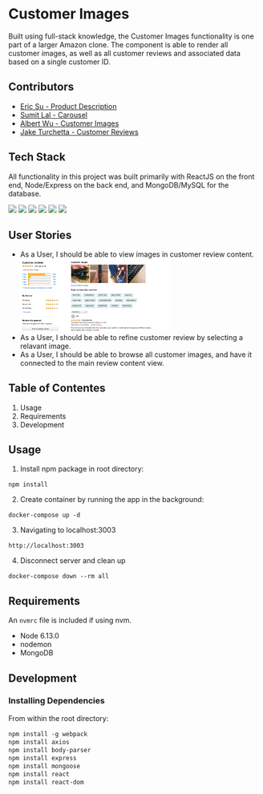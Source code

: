 # Customer Images

Built using full-stack knowledge, the Customer Images functionality is one part of a larger Amazon clone. The component is able to render all customer images, as well as all customer reviews and associated data based on a single customer ID.

## Contributors

- [Eric Su - Product Description](https://github.com/GHesericsu/product-images-viewer)
- [Sumit Lal - Carousel](https://github.com/sumitSLal/video-carousel)
- [Albert Wu - Customer Images](https://github.com/AlbertWu2020/customer-images)
- [Jake Turchetta - Customer Reviews](https://github.com/jaketurchetta/customer-reviews)

## Tech Stack

All functionality in this project was built primarily with ReactJS on the front end, Node/Express on the back end, and MongoDB/MySQL for the database.

<img src="https://lh3.googleusercontent.com/ZIHOUCCxFaB7NirPhEX4K8cyTPIMvxvdJxpuhjb_qJ_dk-z7qEgD8riaR0ODXzXQZYn23zHpFiwGzxTDT88FTLeUMoPqlIjyLKoL1am8MH5pCoJExjL8SUC8uaeeiAjvQB0_vym6" width="100"/>
<img src="https://lh5.googleusercontent.com/_RcI-sgNRX5J0olXzRycjQN3tysoTXbH8kXRfE0AtBY8KkDrINApsrfZGAkczZYGwKTPZlYdJXQyKmWO4zFzvON9Op6Ovcu0GQxwabxWfGJH__oRB6YCC-qD_3b2yj_efkprD8UP" width="100" />
<img src="https://lh5.googleusercontent.com/rdAoVdYKOCnmtev6t7DJrEY7mG4iYsRPqeTH0Z-OrlsVmiea3q5SMtOGNSa7HzJcyxcIcelTacG5gPNgyBoIviiNcLbohQAicvpldcfM32Klb_ewouDRd67OtYhUAU1CEZB4rBqB" width="100" />
<img src="https://lh6.googleusercontent.com/tKlT8lGB2bTDqSilr_a2y8vaO-QBUdcUIYASnslf-RAKTxUEiEBq-_gTVBP0irIP1ZWNuSvp1fouOJrQBXUr0joVmBZzNyOec4jBpOyVogPZMOYhPH6YQwYOiLdZnfuaDnFel9rn" width="100" />
<img src="https://cloud.mongodb.com/static/images/mdb_logo.svg" width='100'/>
<img src="https://www.docker.com/sites/default/files/d8/2019-07/vertical-logo-monochromatic.png" width="100">

## User Stories

- As a User, I should be able to view images in customer review content.
  <img src="demoImage1.png" width="300">
- As a User, I should be able to refine customer review by selecting a relavant image.
- As a User, I should be able to browse all customer images, and have it connected to the main review content view.

## Table of Contentes

1. Usage
2. Requirements
3. Development

## Usage

1. Install npm package in root directory:

```
npm install
```

2. Create container by running the app in the background:

```
docker-compose up -d
```

3. Navigating to localhost:3003

```
http://localhost:3003
```

4. Disconnect server and clean up

```
docker-compose down --rm all
```

## Requirements

An `nvmrc` file is included if using nvm.

- Node 6.13.0
- nodemon
- MongoDB

## Development

### Installing Dependencies

From within the root directory:

```#!/bin/bash
npm install -g webpack
npm install axios
npm install body-parser
npm install express
npm install mongoose
npm install react
npm install react-dom
```
